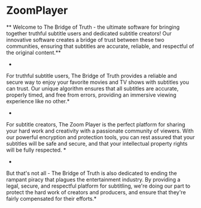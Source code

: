 # ZoomPlayer

**
Welcome to The Bridge of Truth - the ultimate software for bringing together truthful subtitle users and dedicated subtitle creators! Our innovative software creates a bridge of trust between these two communities, ensuring that subtitles are accurate, reliable, and respectful of the original content.**

*
For truthful subtitle users, The Bridge of Truth provides a reliable and secure way to enjoy your favorite movies and TV shows with subtitles you can trust. Our unique algorithm ensures that all subtitles are accurate, properly timed, and free from errors, providing an immersive viewing experience like no other.*

*
For subtitle creators, The Zoom Player is the perfect platform for sharing your hard work and creativity with a passionate community of viewers. With our powerful encryption and protection tools, you can rest assured that your subtitles will be safe and secure, and that your intellectual property rights will be fully respected.
*

*
But that's not all - The Bridge of Truth is also dedicated to ending the rampant piracy that plagues the entertainment industry. By providing a legal, secure, and respectful platform for subtitling, we're doing our part to protect the hard work of creators and producers, and ensure that they're fairly compensated for their efforts.*

